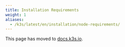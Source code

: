 ```yaml
---
title: Installation Requirements
weight: 1
aliases:
  - /k3s/latest/en/installation/node-requirements/
---
```


This page has moved to [docs.k3s.io](https://docs.k3s.io/installation/requirements).